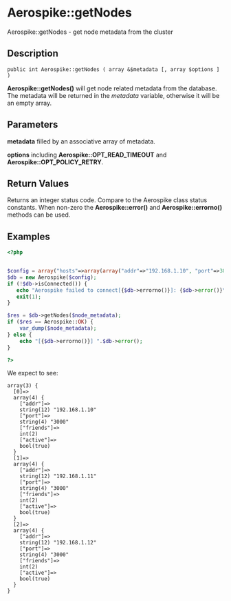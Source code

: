 
# Aerospike::getNodes

Aerospike::getNodes - get node metadata from the cluster

## Description

```
public int Aerospike::getNodes ( array &$metadata [, array $options ] )
```

**Aerospike::getNodes()** will get node related metadata from the database.
The metadata will be returned in the *metadata* variable, otherwise it will be an empty array.

## Parameters

**metadata** filled by an associative array of metadata.

**options** including **Aerospike::OPT_READ_TIMEOUT** and **Aerospike::OPT_POLICY_RETRY**.

## Return Values

Returns an integer status code.  Compare to the Aerospike class status
constants.  When non-zero the **Aerospike::error()** and
**Aerospike::errorno()** methods can be used.

## Examples

```php
<?php


$config = array("hosts"=>array(array("addr"=>"192.168.1.10", "port"=>3000));
$db = new Aerospike($config);
if (!$db->isConnected()) {
   echo "Aerospike failed to connect[{$db->errorno()}]: {$db->error()}\n";
   exit(1);
}

$res = $db->getNodes($node_metadata);
if ($res == Aerospike::OK) {
    var_dump($node_metadata);
} else {
    echo "[{$db->errorno()}] ".$db->error();
}

?>
```

We expect to see:

```
array(3) {
  [0]=>
  array(4) {
    ["addr"]=>
    string(12) "192.168.1.10"
    ["port"]=>
    string(4) "3000"
    ["friends"]=>
    int(2)
    ["active"]=>
    bool(true)
  }
  [1]=>
  array(4) {
    ["addr"]=>
    string(12) "192.168.1.11"
    ["port"]=>
    string(4) "3000"
    ["friends"]=>
    int(2)
    ["active"]=>
    bool(true)
  }
  [2]=>
  array(4) {
    ["addr"]=>
    string(12) "192.168.1.12"
    ["port"]=>
    string(4) "3000"
    ["friends"]=>
    int(2)
    ["active"]=>
    bool(true)
  }
}
```

